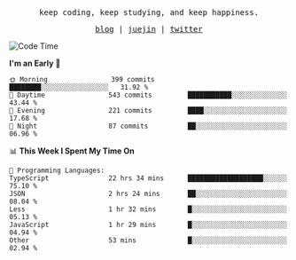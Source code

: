<p align="center">
  <samp>
    <span>keep coding, keep studying, and keep happiness.</span>
  </samp>
</p>

<p align="center">
  <samp>
    <a href="https://deweyou.me">blog</a>  |
    <a href="https://juejin.cn/user/4309700183594366">juejin</a> |
    <a href="https://twitter.com/ouduidui">twitter</a>
  </samp>
</p>

<!--START_SECTION:waka-->
![Code Time](http://img.shields.io/badge/Code%20Time-4%2C934%20hrs%2056%20mins-blue)

**I'm an Early 🐤** 

```text
🌞 Morning                399 commits         ████████░░░░░░░░░░░░░░░░░   31.92 % 
🌆 Daytime                543 commits         ███████████░░░░░░░░░░░░░░   43.44 % 
🌃 Evening                221 commits         ████░░░░░░░░░░░░░░░░░░░░░   17.68 % 
🌙 Night                  87 commits          ██░░░░░░░░░░░░░░░░░░░░░░░   06.96 % 
```


📊 **This Week I Spent My Time On** 

```text
💬 Programming Languages: 
TypeScript               22 hrs 34 mins      ███████████████████░░░░░░   75.10 % 
JSON                     2 hrs 24 mins       ██░░░░░░░░░░░░░░░░░░░░░░░   08.04 % 
Less                     1 hr 32 mins        █░░░░░░░░░░░░░░░░░░░░░░░░   05.13 % 
JavaScript               1 hr 29 mins        █░░░░░░░░░░░░░░░░░░░░░░░░   04.94 % 
Other                    53 mins             █░░░░░░░░░░░░░░░░░░░░░░░░   02.94 % 
```


<!--END_SECTION:waka-->
